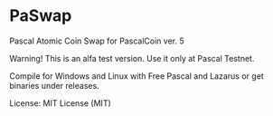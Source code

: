 # PaSwap
Pascal Atomic Coin Swap for PascalCoin ver. 5

Warning! This is an alfa test version. Use it only at Pascal Testnet.

Compile for Windows and Linux with Free Pascal and Lazarus
or get binaries under releases.

License: MIT License (MIT)
